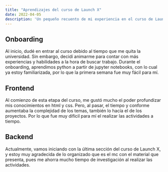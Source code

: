 ```yaml
---
title: "Aprendizajes del curso de Launch X"
date: 2022-04-05
description: 'Un pequeño recuento de mi experiencia en el curso de Launch X'
---
```


## Onboarding
Al inicio, dudé en entrar al curso debido al tiempo que me quita la universidad. Sin embargo, decidí animarme para contar con más experiencias y habilidades a la hora de buscar trabajo.
Durante el onboarding, aprendimos python a partir de jupyter notebooks, con lo cual ya estoy familiarizada, por lo que la primera semana fue muy fácil para mí.

## Frontend
Al comienzo de esta etapa del curso, me gustó mucho el poder profundizar mis conocimientos en html y css. Pero, al pasar, el tiempo y conforme aumentaba la complejidad de los temas, también lo hacía el de los proyectos. Por lo que fue muy difícil para mí el realizar las actividades a tiempo.

## Backend
Actualmente, vamos iniciando con la última sección del curso de Launch X, y estoy muy agradecida de lo organizado que es el mc con el material que presenta, pues me ahorra mucho tiempo de investigación al realizar las actividades.
